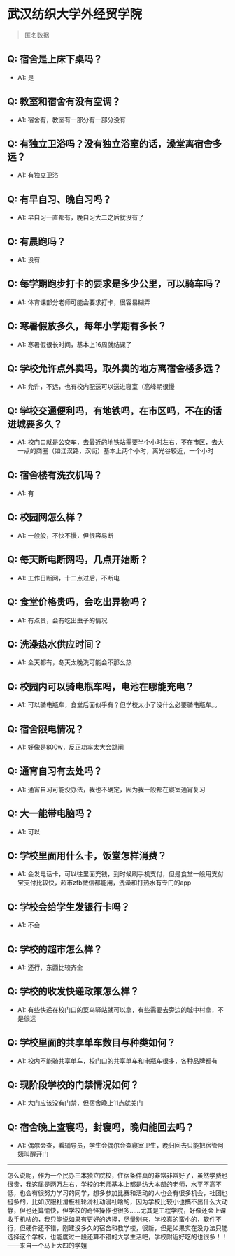 # 武汉纺织大学外经贸学院
> 匿名数据
## Q: 宿舍是上床下桌吗？
- A1: 是
## Q: 教室和宿舍有没有空调？
- A1: 宿舍有，教室有一部分有一部分没有
## Q: 有独立卫浴吗？没有独立浴室的话，澡堂离宿舍多远？
- A1: 有独立卫浴
## Q: 有早自习、晚自习吗？
- A1: 早自习一直都有，晚自习大二之后就没有了
## Q: 有晨跑吗？
- A1: 没有
## Q: 每学期跑步打卡的要求是多少公里，可以骑车吗？
- A1: 体育课部分老师可能会要求打卡，很容易糊弄
## Q: 寒暑假放多久，每年小学期有多长？
- A1: 寒暑假很长时间，基本上16周就结课了
## Q: 学校允许点外卖吗，取外卖的地方离宿舍楼多远？
- A1: 允许，不远，也有校内配送可以送进寝室（高峰期很慢
## Q: 学校交通便利吗，有地铁吗，在市区吗，不在的话进城要多久？
- A1: 校门口就是公交车，去最近的地铁站需要半个小时左右，不在市区，去大一点的商圈（如江汉路，汉街）基本上两个小时，离光谷较近，一个小时
## Q: 宿舍楼有洗衣机吗？
- A1: 有
## Q: 校园网怎么样？
- A1: 一般般，不快不慢，但很容易断
## Q: 每天断电断网吗，几点开始断？
- A1: 工作日断网，十二点过后，不断电
## Q: 食堂价格贵吗，会吃出异物吗？
- A1: 有点贵，会有吃出虫子的情况
## Q: 洗澡热水供应时间？
- A1: 全天都有，冬天太晚洗可能会不那么热
## Q: 校园内可以骑电瓶车吗，电池在哪能充电？
- A1: 可以骑电瓶车，食堂后面似乎有？但学校太小了没什么必要骑电瓶车。。
## Q: 宿舍限电情况？
- A1: 好像是800w，反正功率太大会跳闸
## Q: 通宵自习有去处吗？
- A1: 通宵自习可能没办法，我也不确定，因为我一般都在寝室通宵复习
## Q: 大一能带电脑吗？
- A1: 可以
## Q: 学校里面用什么卡，饭堂怎样消费？
- A1: 会发电话卡，可以往里面充钱，到时候刷手机支付，但是食堂一般用支付宝支付比较快，超市zfb微信都能用，洗澡和打热水有专门的app
## Q: 学校会给学生发银行卡吗？
- A1: 不会
## Q: 学校的超市怎么样？
- A1: 还行，东西比较齐全
## Q: 学校的收发快递政策怎么样？
- A1: 有些快递在校门口的菜鸟驿站就可以拿，有些需要去旁边的城中村拿，不是很远
## Q: 学校里面的共享单车数目与种类如何？
- A1: 校内不能骑共享单车，校门口的共享单车和电瓶车很多，各种品牌都有
## Q: 现阶段学校的门禁情况如何？
- A1: 大门应该没有门禁，但宿舍晚上11点就关门
## Q: 宿舍晚上查寝吗，封寝吗，晚归能回去吗？
- A1: 偶尔会查，看辅导员，学生会偶尔会查寝室卫生，晚归回去只能把宿管阿姨叫醒开门
***
怎么说呢，作为一个民办三本独立院校，住宿条件真的非常非常好了，虽然学费也很贵，我这届是两万左右，学校的老师基本上都是纺大本部的老师，水平不高不低，也会有很努力学习的同学，想多参加比赛和活动的人也会有很多机会，社团也挺多的，比如汉服社滑板社轮滑社动漫社啥的，因为学校比较小也搞不出什么大动静，但也还算愉快，但学校的奇怪操作也很多……尤其是工程学院，好像还会上课收手机啥的，我只能说如果有更好的选择，尽量别来，学校真的蛮小的，软件不行，但硬件还不错，刚建没多久的宿舍和教学楼，很新，但是如果实在没办法只能选择这个学校，也能度过一段还算不错的大学生活吧，学校附近好吃的也很多！！——来自一个马上大四的学姐